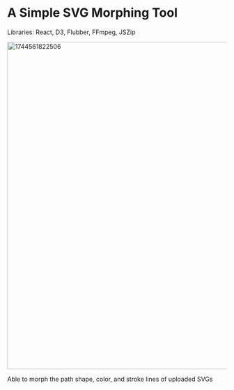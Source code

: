 # A Simple SVG Morphing Tool 
Libraries: React, D3, Flubber, FFmpeg, JSZip

<img width="752" alt="1744561822506" src="https://github.com/user-attachments/assets/79a2ff39-bbd2-49f1-a149-5397d3707b6f" />

Able to morph the path shape, color, and stroke lines of uploaded SVGs

